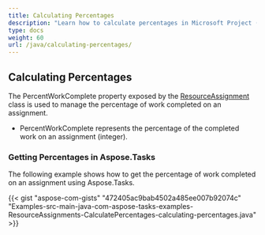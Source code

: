 ```yaml
---
title: Calculating Percentages
description: "Learn how to calculate percentages in Microsoft Project (MPP/XML) files using Aspose.Tasks for Java."
type: docs
weight: 60
url: /java/calculating-percentages/
---
```


## **Calculating Percentages**
The PercentWorkComplete property exposed by the [ResourceAssignment](https://reference.aspose.com/tasks/java/com.aspose.tasks/ResourceAssignment) class is used to manage the percentage of work completed on an assignment.

- PercentWorkComplete represents the percentage of the completed work on an assignment (integer).

### **Getting Percentages in Aspose.Tasks**
The following example shows how to get the percentage of work completed on an assignment using Aspose.Tasks.

{{< gist "aspose-com-gists" "472405ac9bab4502a485ee007b92074c" "Examples-src-main-java-com-aspose-tasks-examples-ResourceAssignments-CalculatePercentages-calculating-percentages.java" >}}
